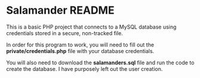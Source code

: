# Salamander README

This is a basic PHP project that connects to a MySQL database using credentials stored in a secure, non-tracked file.

In order for this program to work, you will need to fill out the **private/credentials.php** file with your database credentials.

You will also need to download the **salamanders.sql** file and run the code to create the database. I have purposely left out the user creation.

